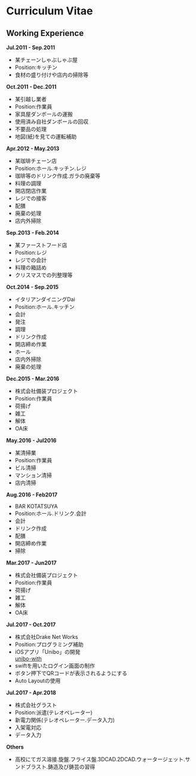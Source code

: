 # Curriculum Vitae
## Working Experience

**Jul.2011 - Sep.2011**
* 某チェーンしゃぶしゃぶ屋
* Position:キッチン
* 食材の盛り付けや店内の掃除等

**Oct.2011 - Dec.2011**
* 某引越し業者
* Position:作業員
* 家具屋ダンボールの運搬
* 使用済み自社ダンボールの回収
* 不要品の処理
* 地図(紙)を見ての運転補助

**Apr.2012 - May.2013**
* 某珈琲チェーン店
* Position:ホール.キッチン.レジ
* 珈琲等のドリンク作成.ガラの廃棄等
* 料理の調理
* 開店閉店作業
* レジでの接客
* 配膳
* 廃棄の処理
* 店内外掃除

**Sep.2013 - Feb.2014**
* 某ファーストフード店
* Position:レジ
* レジでの会計
* 料理の箱詰め
* クリスマスでの列整理等

**Oct.2014 - Sep.2015**
* イタリアンダイニングDai
* Position:ホール.キッチン
* 会計
* 発注
* 調理
* ドリンク作成
* 開店締め作業
* ホール
* 店内外掃除
* 廃棄の処理

**Dec.2015 - Mar.2016**
* 株式会社備装プロジェクト
* Position:作業員
* 荷揚げ
* 雑工
* 解体
* OA床

**May.2016 - Jul2016**
* 某清掃業
* Position:作業員
* ビル清掃
* マンション清掃
* 店内清掃

**Aug.2016 - Feb2017**
* BAR KOTATSUYA
* Position:ホール.ドリンク.会計
* 会計
* ドリンク作成
* 配膳
* 開店締め作業
* 掃除

**Mar.2017 - Jun2017**
* 株式会社備装プロジェクト
* Position:作業員
* 荷揚げ
* 雑工
* 解体
* OA床

**Jul.2017 - Oct.2017**
* 株式会社Drake Net Works
* Position:プログラミング補助
* iOSアプリ「Unibo」の開発<br>[unibo-with](https://itunes.apple.com/jp/app/unibo-with/id1324943400?mt=8)
* swiftを用いたログイン画面の制作
* ボタン押下でQRコードが表示されるようにする
* Auto Layoutの使用

**Jul.2017 - Apr.2018**
* 株式会社グラスト
* Position:派遣(テレオペレーター)
* 新電力関係(テレオペレーター.データ入力)
* 入架電対応
* データ入力

**Others**
* 高校にてガス溶接.旋盤.フライス盤.3DCAD.2DCAD.ウォータージェット.サンドブラスト.鋳造及び鋳芸の習得
